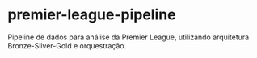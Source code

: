 # premier-league-pipeline
Pipeline de dados para análise da Premier League, utilizando arquitetura Bronze-Silver-Gold e orquestração.
